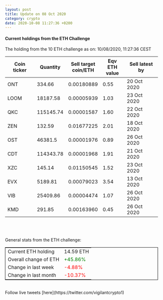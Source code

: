 ```yaml
---
layout: post
title: Update on 08 Oct 2020
category: crypto
date: 2020-10-08 11:27:36 +0200
---
```

<!-- Global site tag (gtag.js) - Google Analytics -->
<script async src="https://www.googletagmanager.com/gtag/js?id=UA-103831149-5"></script>
<script>
  window.dataLayer = window.dataLayer || [];
  function gtag(){dataLayer.push(arguments);}
  gtag('js', new Date());

  gtag('config', 'UA-103831149-5');
</script>


#### Current holdings from the ETH Challenge

The holding from the 10 ETH challenge as on: 10/08/2020, 11:27:36 CEST

|Coin ticker|Quantity|Sell target<br>coin/ETH|Eqv ETH<br>value|Sell latest by|
|-----------|--------|-----------|-----------|--------------|
ONT|334.66|  0.00180889|0.55|20 Oct 2020|
LOOM|18187.58|  0.00005939|1.03|23 Oct 2020|
QKC|115145.74|  0.00001587|1.60|22 Oct 2020|
ZEN|132.59|  0.01677225|2.01|18 Oct 2020|
OST|46381.5|  0.00001976|0.89|26 Oct 2020|
CDT|114343.78|  0.00001968|1.91|21 Oct 2020|
XZC|145.14|  0.01150545|1.52|23 Oct 2020|
EVX|5189.81|  0.00079023|3.54|13 Oct 2020|
VIB|25409.86|  0.00004474|1.07|26 Oct 2020|
KMD|291.85|  0.00163960|0.45|26 Oct 2020|

<br>
<br>
<br>
General stats from the ETH challenge:

<table style="border:1px solid black;margin-left:auto;margin-right:auto;">
	<tbody>
	<tr>
		<td>Current ETH holding</td>
		<td>     14.59 ETH</td>
	</tr>
	<tr>
		<td>Overall change of ETH</td>
		<td><font color="green">+45.86%</font></td>
	</tr>
	<tr>
		<td>Change in last week</td>
		<td><font color="red">-4.88%</font></td>
	</tr>
	<tr>
		<td>Change in last month</td>
		<td><font color="red">-10.37%</font></td>
	</tr>
	</tbody>
</table>

<br>
Follow live tweets [here](https://twitter.com/vigilantcrypto1)
<br>
<br>